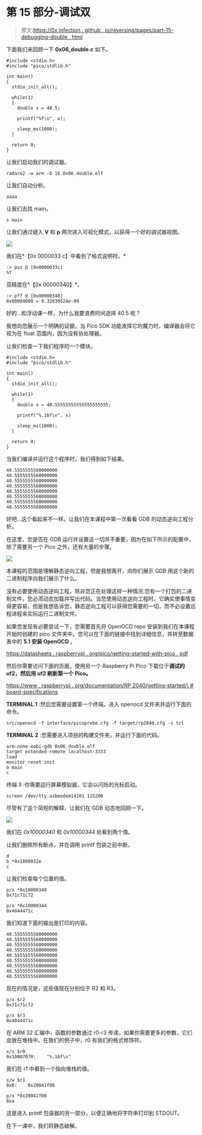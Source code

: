 # 第 15 部分-调试双

> 原文:[https://0x infection . github . io/reversing/pages/part-15-debugging-double . html](https://0xinfection.github.io/reversing/pages/part-15-debugging-double.html)

下面我们来回顾一下 **0x06_double.c** 如下。

```
#include <stdio.h>
#include "pico/stdlib.h"

int main() 
{
  stdio_init_all();

  while(1) 
  {
    double x = 40.5;

    printf("%f\n", x); 

    sleep_ms(1000);
  }

  return 0;
}

```

让我们启动我们的调试器。

```
radare2 -w arm -b 16 0x06_double.elf

```

让我们自动分析。

```
aaaa

```

让我们去找 main。

```
s main

```

让我们通过键入 **V** 和 **p** 两次进入可视化模式，以获得一个好的调试器视图。

![](../Images/7da8a7ff04131c92b46312c498be2fb9.png)

我们在*【0x 0000033 c】中看到了格式说明符。*

```
:> psz @ [0x0000033c]
%f

```

双精度在*【0x 00000340】*。

```
:> pff @ [0x00000340]
0x00004000 = 9.32830524e-09

```

好的...和浮动课一样，为什么我要浪费时间选择 40.5 呢？

我想向您展示一个明确的证据，当 Pico SDK 功能发挥它的魔力时，编译器会将它视为在 float 范围内，因为没有协处理器。

让我们检查一下我们程序的一个模块。

```
#include <stdio.h>
#include "pico/stdlib.h"

int main() 
{
  stdio_init_all();

  while(1) 
  {
    double x = 40.55555555555555555555;

    printf("%.16f\n", x) 

    sleep_ms(1000);
  }

  return 0;
}

```

当我们编译并运行这个程序时，我们得到如下结果。

```
40.5555555560000000
40.5555555560000000
40.5555555560000000
40.5555555560000000
40.5555555560000000
40.5555555560000000
40.5555555560000000
40.5555555560000000

```

好吧...这个看起来不一样。让我们在本课程中第一次看看 GDB 的动态逆向工程分析。

在这里，您是否在 GDB 运行并设置这一切并不重要，因为在如下所示的配置中，除了需要另一个 Pico 之外，还有大量的步骤。

![](../Images/e639892d5cd16da5e97cd0c03709ad17.png)

本课程的范围是理解静态逆向工程，但是我想离开，向你们展示 GDB 用这个新的二进制程序向我们展示了什么。

没有必要使用动态逆向工程，除非您正在处理这样一种情况:您有一个打包的二进制文件，您必须动态加载并写出代码。当您使用动态逆向工程时，它确实使事情变得更容易，但是我想告诉您，静态逆向工程可以获得您需要的一切，而不必设置远程进程来实际运行二进制文件。

如果您发现有必要尝试一下，您需要首先将 OpenOCD repo 安装到我们在本课程开始时创建的 pico 文件夹中。您可以在下面的链接中找到详细信息，并转至数据表中的 **5.1 安装 OpenOCD** 。

[https://datasheets . raspberrypi . org/pico/getting-started-with-pico . pdf](https://datasheets.raspberrypi.org/pico/getting-started-with-pico.pdf)

然后你需要访问下面的页面，使用另一个 Raspberry Pi Pico 下载位于**调试的 uf2，然后用 uf2 刷新第一个 Pico。**

[https://www . raspberrypi . org/documentation/RP 2040/getting-started/\ # board-specifications](https://www.raspberrypi.org/documentation/rp2040/getting-started/\#board-specifications)

**TERMINAL 1** :然后您需要设置第一个终端，进入 openocd 文件夹并运行下面的命令。

```
src/openocd -f interface/picoprobe.cfg -f target/rp2040.cfg -s tcl

```

**TERMINAL 2** :您需要进入项目的构建文件夹，并运行下面的代码。

```
arm-none-eabi-gdb 0x06_double.elf
target extended-remote localhost:3333
load
monitor reset init
b main
c

```

终端 3 :你需要运行屏幕模拟器，它会以闪烁的光标启动。

```
screen /dev/tty.usbmodem14101 115200

```

尽管有了这个简短的解释，让我们在 GDB 动态地回顾一下。

![](../Images/76d0fb938d16c1225c7699e7e0c48cf6.png)

我们在 *0x10000340* 和 *0x10000344* 处看到两个值。

让我们删除所有断点，并在调用 printf 包装之前中断。

```
d
b *0x1000032e
c

```

让我们检查每个位置的值。

```
p/x *0x10000340
0x71c71c72

p/x *0x10000344
0x4044471c

```

我们知道下面的输出是打印的内容。

```
40.5555555560000000
40.5555555560000000
40.5555555560000000
40.5555555560000000
40.5555555560000000
40.5555555560000000
40.5555555560000000
40.5555555560000000
40.5555555560000000

```

现在的情况是，这些值现在分别位于 R2 和 R3。

```
p/x $r2
0x71c71c72

p/x $r3
0x4044471c

```

在 ARM 32 汇编中，函数的参数通过 r0-r3 传递，如果你需要更多的参数，它们会放在堆栈中。在我们的例子中，r0 有我们的格式修饰符。

```
x/s $r0
0x10007070:    "%.16f\n"

```

我们在 r1 中看到一个指向堆栈的值。

```
x/w $r1
0x0:    0x20041f00

p/x *0x20041f00
0xa

```

这是进入 printf 包装器的另一部分，以便正确地将字符串打印到 STDOUT。

在下一课中，我们将静态破解。